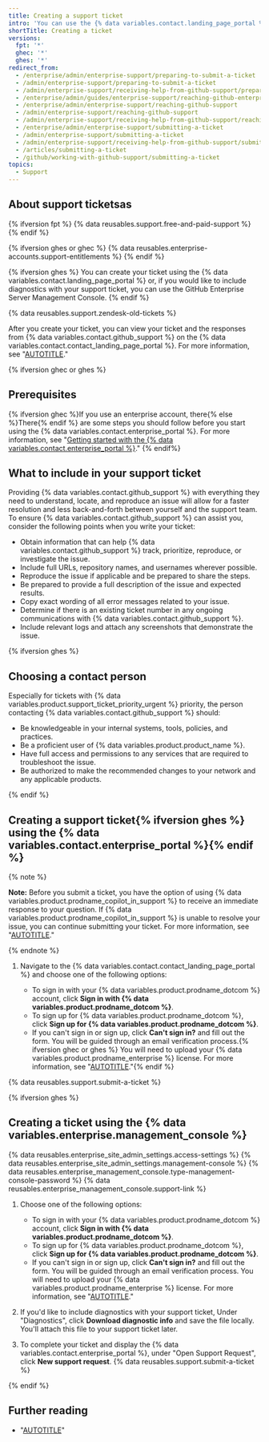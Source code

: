```yaml
---
title: Creating a support ticket
intro: 'You can use the {% data variables.contact.landing_page_portal %} to create a support ticket and speak to {% data variables.contact.github_support %}.'
shortTitle: Creating a ticket
versions:
  fpt: '*'
  ghec: '*'
  ghes: '*'
redirect_from:
  - /enterprise/admin/enterprise-support/preparing-to-submit-a-ticket
  - /admin/enterprise-support/preparing-to-submit-a-ticket
  - /admin/enterprise-support/receiving-help-from-github-support/preparing-to-submit-a-ticket
  - /enterprise/admin/guides/enterprise-support/reaching-github-enterprise-support
  - /enterprise/admin/enterprise-support/reaching-github-support
  - /admin/enterprise-support/reaching-github-support
  - /admin/enterprise-support/receiving-help-from-github-support/reaching-github-support
  - /enterprise/admin/enterprise-support/submitting-a-ticket
  - /admin/enterprise-support/submitting-a-ticket
  - /admin/enterprise-support/receiving-help-from-github-support/submitting-a-ticket
  - /articles/submitting-a-ticket
  - /github/working-with-github-support/submitting-a-ticket
topics:
  - Support
---
```


## About support ticketsas

{% ifversion fpt %}
{% data reusables.support.free-and-paid-support %}
{% endif %}

{% ifversion ghes or ghec %}
{% data reusables.enterprise-accounts.support-entitlements %}
{% endif %}

{% ifversion ghes %}
You can create your ticket using the {% data variables.contact.landing_page_portal %} or, if you would like to include diagnostics with your support ticket, you can use the GitHub Enterprise Server Management Console.
{% endif %}

{% data reusables.support.zendesk-old-tickets %}

After you create your ticket, you can view your ticket and the responses from {% data variables.contact.github_support %} on the {% data variables.contact.contact_landing_page_portal %}. For more information, see "[AUTOTITLE](/support/contacting-github-support/viewing-and-updating-support-tickets)."

{% ifversion ghec or ghes %}

## Prerequisites

{% ifversion ghec %}If you use an enterprise account, there{% else %}There{% endif %} are some steps you should follow before you start using the {% data variables.contact.enterprise_portal %}. For more information, see "[Getting started with the {% data variables.contact.enterprise_portal %}](/support/contacting-github-support/getting-started-with-the-github-support-portal)."
{% endif%}

## What to include in your support ticket

Providing {% data variables.contact.github_support %} with everything they need to understand, locate, and reproduce an issue will allow for a faster resolution and less back-and-forth between yourself and the support team. To ensure {% data variables.contact.github_support %} can assist you, consider the following points when you write your ticket:

- Obtain information that can help {% data variables.contact.github_support %} track, prioritize, reproduce, or investigate the issue.
- Include full URLs, repository names, and usernames wherever possible.
- Reproduce the issue if applicable and be prepared to share the steps.
- Be prepared to provide a full description of the issue and expected results.
- Copy exact wording of all error messages related to your issue.
- Determine if there is an existing ticket number in any ongoing communications with {% data variables.contact.github_support %}.
- Include relevant logs and attach any screenshots that demonstrate the issue.

{% ifversion ghes %}

## Choosing a contact person

Especially for tickets with {% data variables.product.support_ticket_priority_urgent %} priority, the person contacting {% data variables.contact.github_support %} should:

- Be knowledgeable in your internal systems, tools, policies, and practices.
- Be a proficient user of {% data variables.product.product_name %}.
- Have full access and permissions to any services that are required to troubleshoot the issue.
- Be authorized to make the recommended changes to your network and any applicable products.

{% endif %}

## Creating a support ticket{% ifversion ghes %} using the {% data variables.contact.enterprise_portal %}{% endif %}

{% note %}

**Note:** Before you submit a ticket, you have the option of using {% data variables.product.prodname_copilot_in_support %} to receive an immediate response to your question. If {% data variables.product.prodname_copilot_in_support %} is unable to resolve your issue, you can continue submitting your ticket. For more information, see "[AUTOTITLE](/support/learning-about-github-support/about-copilot-in-github-support)."

{% endnote %}

1. Navigate to the {% data variables.contact.contact_landing_page_portal %} and choose one of the following options:

   - To sign in with your {% data variables.product.prodname_dotcom %} account, click **Sign in with {% data variables.product.prodname_dotcom %}**.
   - To sign up for {% data variables.product.prodname_dotcom %}, click **Sign up for {% data variables.product.prodname_dotcom %}**.
   - If you can't sign in or sign up, click **Can't sign in?** and fill out the form. You will be guided through an email verification process.{% ifversion ghec or ghes %} You will need to upload your {% data variables.product.prodname_enterprise %} license. For more information, see "[AUTOTITLE](/billing/managing-your-license-for-github-enterprise/downloading-your-license-for-github-enterprise)."{% endif %}

{% data reusables.support.submit-a-ticket %}

{% ifversion ghes %}

## Creating a ticket using the {% data variables.enterprise.management_console %}

{% data reusables.enterprise_site_admin_settings.access-settings %}
{% data reusables.enterprise_site_admin_settings.management-console %}
{% data reusables.enterprise_management_console.type-management-console-password %}
{% data reusables.enterprise_management_console.support-link %}

1. Choose one of the following options:

   - To sign in with your {% data variables.product.prodname_dotcom %} account, click **Sign in with {% data variables.product.prodname_dotcom %}**.
   - To sign up for {% data variables.product.prodname_dotcom %}, click **Sign up for {% data variables.product.prodname_dotcom %}**.
   - If you can't sign in or sign up, click **Can't sign in?** and fill out the form. You will be guided through an email verification process. You will need to upload your {% data variables.product.prodname_enterprise %} license. For more information, see "[AUTOTITLE](/billing/managing-your-license-for-github-enterprise/downloading-your-license-for-github-enterprise)."

1. If you'd like to include diagnostics with your support ticket, Under "Diagnostics", click **Download diagnostic info** and save the file locally. You'll attach this file to your support ticket later.
1. To complete your ticket and display the {% data variables.contact.enterprise_portal %}, under "Open Support Request", click **New support request**.
{% data reusables.support.submit-a-ticket %}

{% endif %}

## Further reading

- "[AUTOTITLE](/support/learning-about-github-support/about-github-support)"
